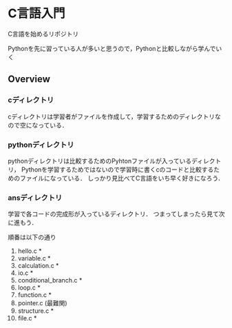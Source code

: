C言語入門
========

C言語を始めるリポジトリ

Pythonを先に習っている人が多いと思うので，Pythonと比較しながら学んでいく

Overview
--------

### cディレクトリ
cディレクトリは学習者がファイルを作成して，学習するためのディレクトリなので空になっている．

### pythonディレクトリ
pythonディレクトリは比較するためのPyhtonファイルが入っているディレクトリ，
Pythonを学習するためではないので学習時に書くcのコードと比較するためのファイルになっている．
しっかり見比べてC言語をいち早く好きになろう．

### ansディレクトリ
学習で各コードの完成形が入っているディレクトリ．
つまってしまったら見て次に進もう．

順番は以下の通り
1. hello.c *
2. variable.c *
3. calculation.c *
4. io.c *
5. conditional_branch.c *
6. loop.c *
7. function.c *
8. pointer.c (最難関)
9. structure.c *
10. file.c *
